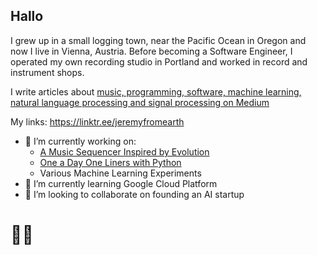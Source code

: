 ## Hallo
I grew up in a small logging town, near the Pacific Ocean in Oregon and now I live in Vienna, Austria. Before becoming a Software Engineer, I operated my own recording studio in Portland and worked in record and instrument shops.

I write articles about [music, programming, software, machine learning, natural language processing and signal processing on Medium](https://medium.com/@jeremyfromearth)

My links:
https://linktr.ee/jeremyfromearth

- 🔭 I’m currently working on:
  - [A Music Sequencer Inspired by Evolution](https://jeremyfromearth.medium.com/new-project-genome-audio-tool-2bc7da4f2723)
  - [One a Day One Liners with Python](https://medium.com/@jeremyfromearth/one-a-day-one-liners-with-python-2b2147611c6)
  - Various Machine Learning Experiments
- 🌱 I’m currently learning Google Cloud Platform
- 👯 I’m looking to collaborate on founding an AI startup

# 🖖🏻
